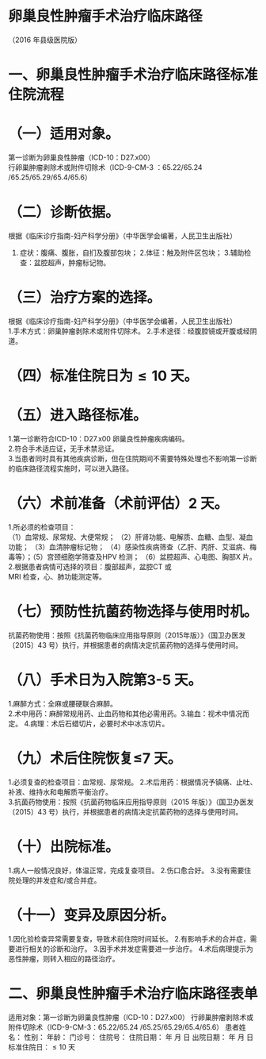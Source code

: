 # 卵巢良性肿瘤手术治疗临床路径  
（2016 年县级医院版）  
# 一、卵巢良性肿瘤手术治疗临床路径标准住院流程  
# （一）适用对象。  
第一诊断为卵巢良性肿瘤（ICD-10：D27.x00）  
行卵巢肿瘤剥除术或附件切除术（ICD-9-CM-3 ：65.22/65.24 /65.25/65.29/65.4/65.6）  
# （二）诊断依据。  
根据《临床诊疗指南-妇产科学分册》（中华医学会编著，人民卫生出版社）  
1. 症状：腹痛、腹胀，自扪及腹部包块； 2.体征：触及附件区包块； 3.辅助检查：盆腔超声，肿瘤标记物。  
# （三）治疗方案的选择。  
根据《临床诊疗指南-妇产科学分册》（中华医学会编著，人民卫生出版社）  
1.手术方式：卵巢肿瘤剥除术或附件切除术。 2.手术途径：经腹腔镜或开腹或经阴道。  
# （四）标准住院日为${\leqslant}10$ 天。  
# （五）进入路径标准。  
1.第一诊断符合ICD-10：D27.x00 卵巢良性肿瘤疾病编码。  
2.符合手术适应证，无手术禁忌证。  
3.当患者同时具有其他疾病诊断，但在住院期间不需要特殊处理也不影响第一诊断的临床路径流程实施时，可以进入路径。  
# （六）术前准备（术前评估）2 天。  
1.所必须的检查项目：  
（1）血常规、尿常规、大便常规； （2）肝肾功能、电解质、血糖、血型、凝血功能； （3）血清肿瘤标记物； （4）感染性疾病筛查（乙肝、丙肝、艾滋病、梅毒等）；（5）宫颈细胞学筛查及HPV 检测； （6）盆腔超声、心电图、胸部X 片。 2.根据患者病情可选择的项目：腹部超声，盆腔CT 或  
MRI 检查，心、肺功能测定等。  
# （七）预防性抗菌药物选择与使用时机。  
抗菌药物使用：按照《抗菌药物临床应用指导原则（2015年版）》（国卫办医发〔2015〕43 号）执行，并根据患者的病情决定抗菌药物的选择与使用时间。  
# （八）手术日为入院第3-5 天。  
1.麻醉方式：全麻或腰硬联合麻醉。  
2.术中用药：麻醉常规用药、止血药物和其他必需用药。3.输血：视术中情况而定。 4.病理：术后石蜡切片，必要时术中冰冻切片。  
# （九）术后住院恢复≤7 天。  
1.必须复查的检查项目：血常规、尿常规。 2.术后用药：根据情况予镇痛、止吐、补液、维持水和电解质平衡治疗。  
3.抗菌药物使用：按照《抗菌药物临床应用指导原则（2015 年版）》（国卫办医发〔2015〕43 号）执行，并根据患者的病情决定抗菌药物的选择与使用时间。  
# （十）出院标准。  
1.病人一般情况良好，体温正常，完成复查项目。 2.伤口愈合好。 3.没有需要住院处理的并发症和/或合并症。  
# （十一）变异及原因分析。  
1.因化验检查异常需要复查，导致术前住院时间延长。 2.有影响手术的合并症，需要进行相关的诊断和治疗。 3.因手术并发症需要进一步治疗。 4.术后病理提示为恶性肿瘤，则转入相应的路径治疗。  
# 二、卵巢良性肿瘤手术治疗临床路径表单  
适用对象：第一诊断为卵巢良性肿瘤（ICD-10：D27.x00） 行卵巢肿瘤剥除术或附件切除术（ICD-9-CM-3：65.22/65.24 /65.25/65.29/65.4/65.6） 患者姓名：           性别：    年龄：    门诊号：       住院号：       住院日期：   年  月  日    出院日期：   年  月   日     标准住院日：${\leqslant}10$ 天  
